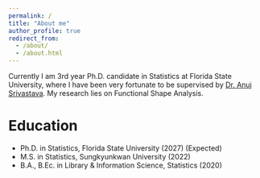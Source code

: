```yaml
---
permalink: /
title: "About me"
author_profile: true
redirect_from: 
  - /about/
  - /about.html
---
```


Currently I am 3rd year Ph.D. candidate in Statistics at Florida State University, where I have been very fortunate to be supervised by [Dr. Anuj Srivastava](https://anujsrivastava.com). My research lies on Functional Shape Analysis.


Education
======
* Ph.D. in Statistics, Florida State University (2027) (Expected)
* M.S. in Statistics, Sungkyunkwan University (2022)
* B.A., B.Ec. in Library & Information Science, Statistics (2020)
